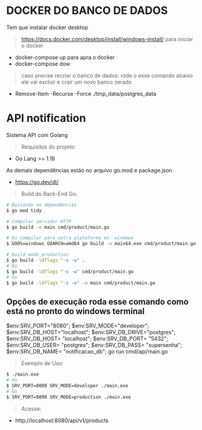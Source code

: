 # DOCKER DO BANCO DE DADOS
 Tem que instalar docker desktop
 > https://docs.docker.com/desktop/install/windows-install/
   para iniciar o docker 
 - docker-compose up
   para apra o docker
 - docker-compose dow 

 > caso precise recriar o banco de dados:
    rode o esse comando abaixo ele vai excluir e crair um novo banco zerado
 -   Remove-Item -Recurse -Force ./tmp_data/postgres_data
 
# API notification

Sistema  API com Golang

> Requisitos do projeto:

- Go Lang >= 1.18

As demais dependências estão no arquivo go.mod e package.json

- https://go.dev/dl/

> Build do Back-End Go:
```bash
# Baixando as dependências
$ go mod tidy

# Compilar servidor HTTP
$ go build -o main cmd/product/main.go

# Ou compilar para outra plataforma ex: windows
$ GOOS=windows GOARCH=amd64 go build -o main64.exe cmd/product/main.go

# build modo production
$ go build -ldflags "-s -w" .
# Ou
$ go build -ldflags "-s -w" cmd/product/main.go
# Ou
$ go build -ldflags "-s -w" -o main cmd/product/main.go
```
## Opções de execução roda esse comando como está no pronto do windows terminal 
 $env:SRV_PORT="8080"; $env:SRV_MODE="developer"; $env:SRV_DB_HOST="localhost"; $env:SRV_DB_DRIVE="postgres"; $env:SRV_DB_HOST= "localhost"; $env:SRV_DB_PORT= "5432"; $env:SRV_DB_USER= "postgres"; $env:SRV_DB_PASS= "supersenha"; $env:SRV_DB_NAME= "notificacao_db";
 go run cmd/api/main.go

> Exemplo de Uso:
```bash
$ ./main.exe
# Ou
$ SRV_PORT=8080 SRV_MODE=developer ./main.exe
# Ou
$ SRV_PORT=9090 SRV_MODE=production ./main.exe
```

> Acesse:
- http://localhost:8080/api/v1/products


